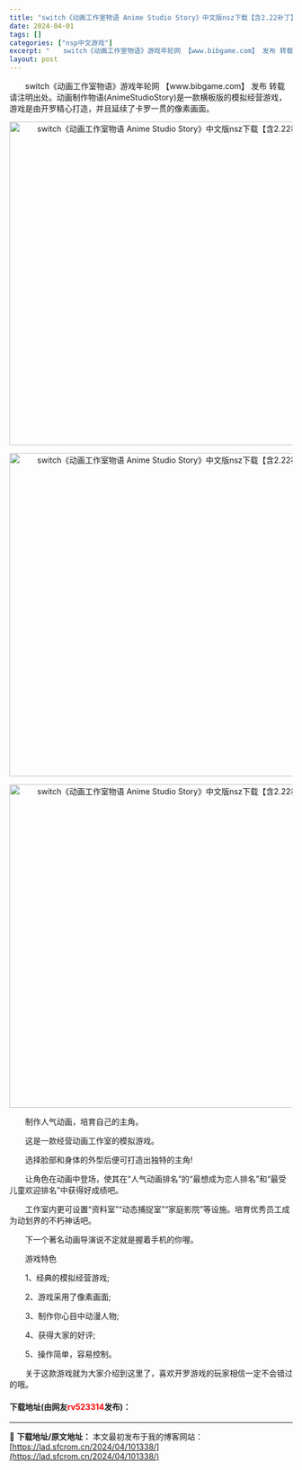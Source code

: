 ```yaml
---
title: "switch《动画工作室物语 Anime Studio Story》中文版nsz下载【含2.22补丁】"
date: 2024-04-01
tags: []
categories: ["nsp中文游戏"]
excerpt: "　　switch《动画工作室物语》游戏年轮网 【www.bibgame.com】 发布 转载请注明出处。动画制作物语(AnimeStudioStory)是一款横板版的模拟经营游戏，游戏是由开罗精心打造，并且延续了卡罗一贯的像素画面。 　　制作人气动画，培育自己的主角。 　　这是一款经营动画工作室的模&hellip;"
layout: post
---
```


 <p>　　switch《动画工作室物语》游戏年轮网 【www.bibgame.com】 发布 转载请注明出处。动画制作物语(AnimeStudioStory)是一款横板版的模拟经营游戏，游戏是由开罗精心打造，并且延续了卡罗一贯的像素画面。</p> <p align="center"><img align="" border="0" src="https://lad.sfcrom.cn/wp-content/uploads/2024/04/20240401_6609f99a10f62.webp" width="576" alt="switch《动画工作室物语 Anime Studio Story》中文版nsz下载【含2.22补丁】" /></p> <p align="center"><img align="" border="0" src="https://lad.sfcrom.cn/wp-content/uploads/2024/04/20240401_6609f99a754a2.webp" width="576" alt="switch《动画工作室物语 Anime Studio Story》中文版nsz下载【含2.22补丁】" /></p> <p align="center"><img align="" border="0" src="https://lad.sfcrom.cn/wp-content/uploads/2024/04/20240401_6609f99aee88d.webp" width="576" alt="switch《动画工作室物语 Anime Studio Story》中文版nsz下载【含2.22补丁】" /></p> <p>　　制作人气动画，培育自己的主角。</p> <p>　　这是一款经营动画工作室的模拟游戏。</p> <p>　　选择脸部和身体的外型后便可打造出独特的主角!</p> <p>　　让角色在动画中登场，使其在&ldquo;人气动画排名&rdquo;的&ldquo;最想成为恋人排名&rdquo;和&ldquo;最受儿童欢迎排名&rdquo;中获得好成绩吧。</p> <p>　　工作室内更可设置&ldquo;资料室&rdquo;&ldquo;动态捕捉室&rdquo;&ldquo;家庭影院&rdquo;等设施。培育优秀员工成为动划界的不朽神话吧。</p> <p>　　下一个著名动画导演说不定就是握着手机的你喔。</p> <p>　　游戏特色</p> <p>　　1、经典的模拟经营游戏;</p> <p>　　2、游戏采用了像素画面;</p> <p>　　3、制作你心目中动漫人物;</p> <p>　　4、获得大家的好评;</p> <p>　　5、操作简单，容易控制。</p> <p>　　关于这款游戏就为大家介绍到这里了，喜欢开罗游戏的玩家相信一定不会错过的哦。</p> <p><h4>下载地址(由网友<font color="red">rv523314</font>发布)：</h4></p> 

---
📖 **下载地址/原文地址：** 本文最初发布于我的博客网站：[https://lad.sfcrom.cn/2024/04/101338/](https://lad.sfcrom.cn/2024/04/101338/)
